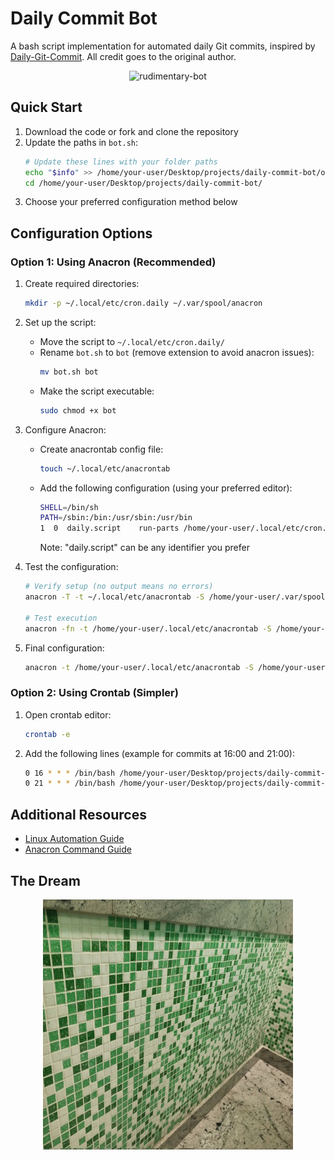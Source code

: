 # Daily Commit Bot

A bash script implementation for automated daily Git commits, inspired by [Daily-Git-Commit](https://github.com/JareBear12418/Daily-Git-Commit). All credit goes to the original author.

<div align="center">

![rudimentary-bot](https://user-images.githubusercontent.com/14861253/199794306-4f53a822-8f10-4aeb-b993-a76c2b9fc77f.gif)

</div>

## Quick Start

1. Download the code or fork and clone the repository
2. Update the paths in `bot.sh`:
   ```bash
   # Update these lines with your folder paths
   echo "$info" >> /home/your-user/Desktop/projects/daily-commit-bot/output.txt
   cd /home/your-user/Desktop/projects/daily-commit-bot/
   ```
3. Choose your preferred configuration method below

## Configuration Options

### Option 1: Using Anacron (Recommended)

1. Create required directories:
   ```bash
   mkdir -p ~/.local/etc/cron.daily ~/.var/spool/anacron
   ```

2. Set up the script:
   - Move the script to `~/.local/etc/cron.daily/`
   - Rename `bot.sh` to `bot` (remove extension to avoid anacron issues):
     ```bash
     mv bot.sh bot
     ```
   - Make the script executable:
     ```bash
     sudo chmod +x bot
     ```

3. Configure Anacron:
   - Create anacrontab config file:
     ```bash
     touch ~/.local/etc/anacrontab
     ```
   - Add the following configuration (using your preferred editor):
     ```bash
     SHELL=/bin/sh
     PATH=/sbin:/bin:/usr/sbin:/usr/bin
     1  0  daily.script    run-parts /home/your-user/.local/etc/cron.daily/
     ```
     Note: "daily.script" can be any identifier you prefer

4. Test the configuration:
   ```bash
   # Verify setup (no output means no errors)
   anacron -T -t ~/.local/etc/anacrontab -S /home/your-user/.var/spool/anacron

   # Test execution
   anacron -fn -t /home/your-user/.local/etc/anacrontab -S /home/your-user/.var/spool/anacron
   ```

5. Final configuration:
   ```bash
   anacron -t /home/your-user/.local/etc/anacrontab -S /home/your-user/.var/spool/anacron
   ```

### Option 2: Using Crontab (Simpler)

1. Open crontab editor:
   ```bash
   crontab -e
   ```

2. Add the following lines (example for commits at 16:00 and 21:00):
   ```bash
   0 16 * * * /bin/bash /home/your-user/Desktop/projects/daily-commit-bot/bot.sh
   0 21 * * * /bin/bash /home/your-user/Desktop/projects/daily-commit-bot/bot.sh
   ```

## Additional Resources

- [Linux Automation Guide](https://opensource.com/article/21/2/linux-automation)
- [Anacron Command Guide](https://www.geeksforgeeks.org/anacron-command-in-linux-with-examples/)

## The Dream

<div align="center">
    
<img src="./github_.jpg" alt="The Dream" width="400" height="400" />

</div>
